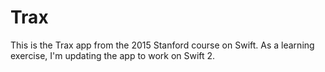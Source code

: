 # Trax

This is the Trax app from the 2015 Stanford course on Swift. As a learning exercise, I'm updating the app to work on Swift 2.
